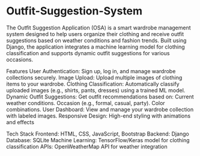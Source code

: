 # Outfit-Suggestion-System
The Outfit Suggestion Application (OSA) is a smart wardrobe management system designed to help users organize their clothing and receive outfit suggestions based on weather conditions and fashion trends. Built using Django, the application integrates a machine learning model for clothing classification and supports dynamic outfit suggestions for various occasions.

Features
User Authentication: Sign up, log in, and manage wardrobe collections securely.
Image Upload: Upload multiple images of clothing items to your wardrobe.
Clothing Classification: Automatically classify uploaded images (e.g., shirts, pants, dresses) using a trained ML model.
Dynamic Outfit Suggestions: Get outfit recommendations based on:
Current weather conditions.
Occasion (e.g., formal, casual, party).
Color combinations.
User Dashboard: View and manage your wardrobe collection with labeled images.
Responsive Design: High-end styling with animations and effects

Tech Stack
Frontend: HTML, CSS, JavaScript, Bootstrap
Backend: Django
Database: SQLite
Machine Learning: TensorFlow/Keras model for clothing classification
APIs: OpenWeatherMap API for weather integration
